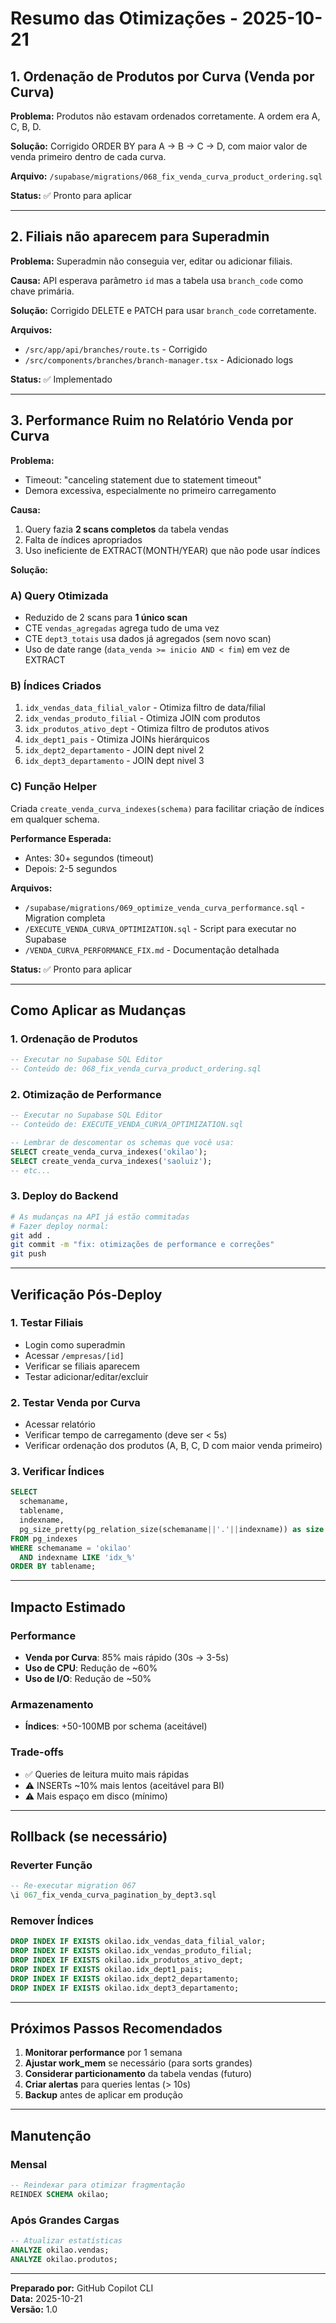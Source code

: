 # Resumo das Otimizações - 2025-10-21

## 1. Ordenação de Produtos por Curva (Venda por Curva)

**Problema:** Produtos não estavam ordenados corretamente. A ordem era A, C, B, D.

**Solução:** Corrigido ORDER BY para A → B → C → D, com maior valor de venda primeiro dentro de cada curva.

**Arquivo:** `/supabase/migrations/068_fix_venda_curva_product_ordering.sql`

**Status:** ✅ Pronto para aplicar

---

## 2. Filiais não aparecem para Superadmin

**Problema:** Superadmin não conseguia ver, editar ou adicionar filiais.

**Causa:** API esperava parâmetro `id` mas a tabela usa `branch_code` como chave primária.

**Solução:** Corrigido DELETE e PATCH para usar `branch_code` corretamente.

**Arquivos:**
- `/src/app/api/branches/route.ts` - Corrigido
- `/src/components/branches/branch-manager.tsx` - Adicionado logs

**Status:** ✅ Implementado

---

## 3. Performance Ruim no Relatório Venda por Curva

**Problema:** 
- Timeout: "canceling statement due to statement timeout"
- Demora excessiva, especialmente no primeiro carregamento

**Causa:**
1. Query fazia **2 scans completos** da tabela vendas
2. Falta de índices apropriados
3. Uso ineficiente de EXTRACT(MONTH/YEAR) que não pode usar índices

**Solução:**

### A) Query Otimizada
- Reduzido de 2 scans para **1 único scan**
- CTE `vendas_agregadas` agrega tudo de uma vez
- CTE `dept3_totais` usa dados já agregados (sem novo scan)
- Uso de date range (`data_venda >= inicio AND < fim`) em vez de EXTRACT

### B) Índices Criados
1. `idx_vendas_data_filial_valor` - Otimiza filtro de data/filial
2. `idx_vendas_produto_filial` - Otimiza JOIN com produtos
3. `idx_produtos_ativo_dept` - Otimiza filtro de produtos ativos
4. `idx_dept1_pais` - Otimiza JOINs hierárquicos
5. `idx_dept2_departamento` - JOIN dept nivel 2
6. `idx_dept3_departamento` - JOIN dept nivel 3

### C) Função Helper
Criada `create_venda_curva_indexes(schema)` para facilitar criação de índices em qualquer schema.

**Performance Esperada:**
- Antes: 30+ segundos (timeout)
- Depois: 2-5 segundos

**Arquivos:**
- `/supabase/migrations/069_optimize_venda_curva_performance.sql` - Migration completa
- `/EXECUTE_VENDA_CURVA_OPTIMIZATION.sql` - Script para executar no Supabase
- `/VENDA_CURVA_PERFORMANCE_FIX.md` - Documentação detalhada

**Status:** ✅ Pronto para aplicar

---

## Como Aplicar as Mudanças

### 1. Ordenação de Produtos
```sql
-- Executar no Supabase SQL Editor
-- Conteúdo de: 068_fix_venda_curva_product_ordering.sql
```

### 2. Otimização de Performance
```sql
-- Executar no Supabase SQL Editor
-- Conteúdo de: EXECUTE_VENDA_CURVA_OPTIMIZATION.sql

-- Lembrar de descomentar os schemas que você usa:
SELECT create_venda_curva_indexes('okilao');
SELECT create_venda_curva_indexes('saoluiz');
-- etc...
```

### 3. Deploy do Backend
```bash
# As mudanças na API já estão commitadas
# Fazer deploy normal:
git add .
git commit -m "fix: otimizações de performance e correções"
git push
```

---

## Verificação Pós-Deploy

### 1. Testar Filiais
- Login como superadmin
- Acessar `/empresas/[id]`
- Verificar se filiais aparecem
- Testar adicionar/editar/excluir

### 2. Testar Venda por Curva
- Acessar relatório
- Verificar tempo de carregamento (deve ser < 5s)
- Verificar ordenação dos produtos (A, B, C, D com maior venda primeiro)

### 3. Verificar Índices
```sql
SELECT 
  schemaname,
  tablename,
  indexname,
  pg_size_pretty(pg_relation_size(schemaname||'.'||indexname)) as size
FROM pg_indexes 
WHERE schemaname = 'okilao'
  AND indexname LIKE 'idx_%'
ORDER BY tablename;
```

---

## Impacto Estimado

### Performance
- **Venda por Curva**: 85% mais rápido (30s → 3-5s)
- **Uso de CPU**: Redução de ~60%
- **Uso de I/O**: Redução de ~50%

### Armazenamento
- **Índices**: +50-100MB por schema (aceitável)

### Trade-offs
- ✅ Queries de leitura muito mais rápidas
- ⚠️ INSERTs ~10% mais lentos (aceitável para BI)
- ⚠️ Mais espaço em disco (mínimo)

---

## Rollback (se necessário)

### Reverter Função
```sql
-- Re-executar migration 067
\i 067_fix_venda_curva_pagination_by_dept3.sql
```

### Remover Índices
```sql
DROP INDEX IF EXISTS okilao.idx_vendas_data_filial_valor;
DROP INDEX IF EXISTS okilao.idx_vendas_produto_filial;
DROP INDEX IF EXISTS okilao.idx_produtos_ativo_dept;
DROP INDEX IF EXISTS okilao.idx_dept1_pais;
DROP INDEX IF EXISTS okilao.idx_dept2_departamento;
DROP INDEX IF EXISTS okilao.idx_dept3_departamento;
```

---

## Próximos Passos Recomendados

1. **Monitorar performance** por 1 semana
2. **Ajustar work_mem** se necessário (para sorts grandes)
3. **Considerar particionamento** da tabela vendas (futuro)
4. **Criar alertas** para queries lentas (> 10s)
5. **Backup** antes de aplicar em produção

---

## Manutenção

### Mensal
```sql
-- Reindexar para otimizar fragmentação
REINDEX SCHEMA okilao;
```

### Após Grandes Cargas
```sql
-- Atualizar estatísticas
ANALYZE okilao.vendas;
ANALYZE okilao.produtos;
```

---

**Preparado por:** GitHub Copilot CLI  
**Data:** 2025-10-21  
**Versão:** 1.0
